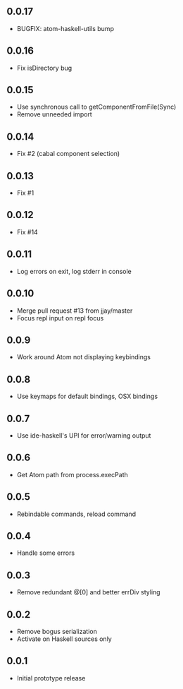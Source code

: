 ## 0.0.17
* BUGFIX: atom-haskell-utils bump

## 0.0.16
* Fix isDirectory bug

## 0.0.15
* Use synchronous call to getComponentFromFile(Sync)
* Remove unneeded import

## 0.0.14
* Fix #2 (cabal component selection)

## 0.0.13
* Fix #1

## 0.0.12
* Fix #14

## 0.0.11
* Log errors on exit, log stderr in console

## 0.0.10
* Merge pull request #13 from jjay/master
* Focus repl input on repl focus

## 0.0.9
* Work around Atom not displaying keybindings

## 0.0.8
* Use keymaps for default bindings, OSX bindings

## 0.0.7
* Use ide-haskell's UPI for error/warning output

## 0.0.6
* Get Atom path from process.execPath

## 0.0.5
* Rebindable commands, reload command

## 0.0.4
* Handle some errors

## 0.0.3
* Remove redundant @[0] and better errDiv styling

## 0.0.2
* Remove bogus serialization
* Activate on Haskell sources only

## 0.0.1
* Initial prototype release
